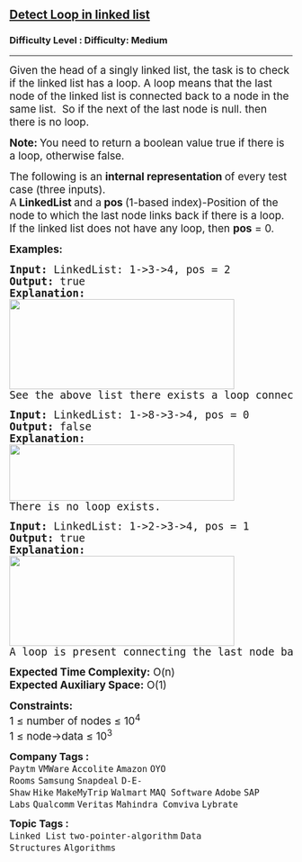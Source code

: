 <h2><a href="https://www.geeksforgeeks.org/problems/detect-loop-in-linked-list/1?page=1&category=Linked%20List&sortBy=submissions">Detect Loop in linked list</a></h2><h3>Difficulty Level : Difficulty: Medium</h3><hr><div class="problems_problem_content__Xm_eO"><p><span style="font-size: 14pt;">Given the head of a singly linked list, the task is to check if the linked list has a loop. A loop means that the last node of the linked list is connected back to a node in the same list.&nbsp; So if the next of the last node is null. then there is no loop. </span></p>
<p><span style="font-size: 14pt;"><strong>Note: </strong>You need to return a boolean value true if there is a loop, otherwise false.<br></span></p>
<p><span style="font-size: 14pt;">The following is an <strong>internal representation </strong>of every test case (three inputs).<br>A<strong> LinkedList </strong>and a<strong> </strong><strong>pos </strong>(1-based index)-Position of the node to which the last node links back if there is a loop. If the linked list does not have any loop, then <strong>pos</strong> = 0.</span></p>
<p><span style="font-size: 14pt;"><strong>Examples:</strong></span></p>
<pre><span style="font-size: 14pt;"><strong>Input: </strong>LinkedList: 1-&gt;3-&gt;4, pos = 2
<strong>Output: </strong>true<strong>
Explanation: <br><img src="https://media.geeksforgeeks.org/img-practice/prod/addEditProblem/700099/Web/Other/blobid1_1718699705.png" width="400" height="160"><br></strong>See the above list there exists a loop connecting the last node back to the second node.<br></span></pre>
<pre><span style="font-size: 14pt;"><strong>Input: </strong>LinkedList:<strong> </strong>1-&gt;8-&gt;3-&gt;4, pos = 0
<strong>Output: </strong>false<strong>
Explanation: <br><img src="https://media.geeksforgeeks.org/img-practice/prod/addEditProblem/700099/Web/Other/blobid2_1718699755.png" width="400" height="100"><br></strong>There is no loop exists.<br></span></pre>
<pre><span style="font-size: 14pt;"><strong>Input: </strong>LinkedList: 1-&gt;2-&gt;3-&gt;4, pos = 1
<strong>Output: </strong>true<strong>
Explanation:</strong></span><br><span style="font-size: 14pt;"><img src="https://media.geeksforgeeks.org/img-practice/prod/addEditProblem/700332/Web/Other/blobid2_1718609744.png" width="400" height="160"></span><br><span style="font-size: 14pt;">A loop is present connecting the last node back to the first node.</span></pre>
<p><span style="font-size: 14pt;"><strong>Expected Time Complexity:</strong> O(n)<br><strong>Expected Auxiliary Space:</strong>&nbsp;O(1)</span></p>
<p><span style="font-size: 14pt;"><strong>Constraints:</strong></span><br><span style="font-size: 14pt;">1 ≤ number of nodes ≤ 10<sup>4</sup><br>1 ≤ node-&gt;data ≤ 10<sup>3</sup></span></p></div><p><span style=font-size:18px><strong>Company Tags : </strong><br><code>Paytm</code>&nbsp;<code>VMWare</code>&nbsp;<code>Accolite</code>&nbsp;<code>Amazon</code>&nbsp;<code>OYO Rooms</code>&nbsp;<code>Samsung</code>&nbsp;<code>Snapdeal</code>&nbsp;<code>D-E-Shaw</code>&nbsp;<code>Hike</code>&nbsp;<code>MakeMyTrip</code>&nbsp;<code>Walmart</code>&nbsp;<code>MAQ Software</code>&nbsp;<code>Adobe</code>&nbsp;<code>SAP Labs</code>&nbsp;<code>Qualcomm</code>&nbsp;<code>Veritas</code>&nbsp;<code>Mahindra Comviva</code>&nbsp;<code>Lybrate</code>&nbsp;<br><p><span style=font-size:18px><strong>Topic Tags : </strong><br><code>Linked List</code>&nbsp;<code>two-pointer-algorithm</code>&nbsp;<code>Data Structures</code>&nbsp;<code>Algorithms</code>&nbsp;